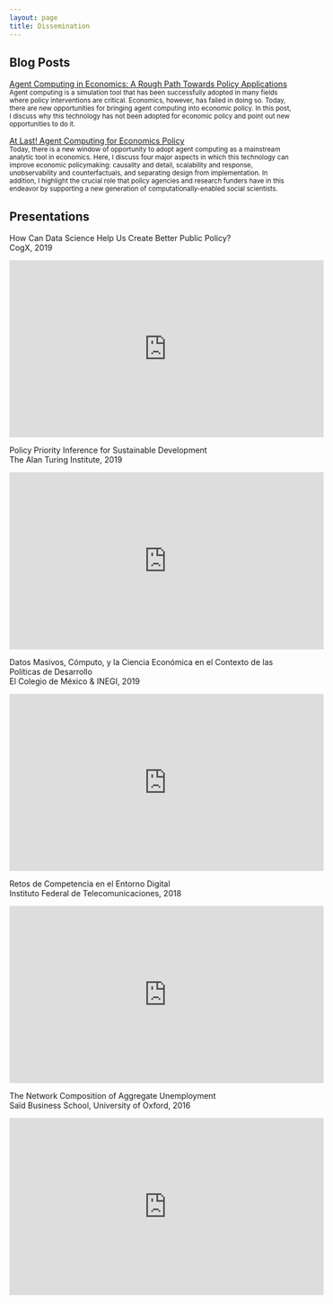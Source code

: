 ```yaml
---
layout: page
title: Dissemination
---
```


## Blog Posts

<p><a target="_blank" rel="noopener noreferrer" href="https://ocean.sagepub.com/blog/2018/8/29/agent-computing-in-economics-a-rough-path-towards-policy-applications">Agent Computing in Economics: A Rough Path Towards Policy Applications</a>
  <br/><small>Agent computing is a simulation tool that has been successfully adopted in many fields where policy interventions are critical. Economics, however, has failed in doing so. Today, there are new opportunities for bringing agent computing into economic policy. In this post, I discuss why this technology has not been adopted for economic policy and point out new opportunities to do it.</small>
</p>

<p><a target="_blank" rel="noopener noreferrer" href="https://ocean.sagepub.com/blog/2018/8/29/at-last-agent-computing-for-economics-policy">At Last! Agent Computing for Economics Policy</a>
  <br/><small>Today, there is a new window of opportunity to adopt agent computing as a mainstream analytic tool in economics. Here, I discuss four major aspects in which this technology can improve economic policymaking: causality and detail, scalability and response, unobservability and counterfactuals, and separating design from implementation. In addition, I highlight the crucial role that policy agencies and research funders have in this endeavor by supporting a new generation of computationally-enabled social scientists.</small>
</p>





## Presentations

<p>How Can Data Science Help Us Create Better Public Policy?<br/>CogX, 2019</p>
<iframe width="560" height="315" src="https://www.youtube.com/embed/RZYHbabJFbg" frameborder="0" allow="accelerometer; autoplay; encrypted-media; gyroscope; picture-in-picture" allowfullscreen></iframe>


<p>Policy Priority Inference for Sustainable Development<br/>The Alan Turing Institute, 2019</p>
<iframe width="560" height="315" src="https://www.youtube.com/embed/OVE_mjp3Fxs" frameborder="0" allow="accelerometer; autoplay; encrypted-media; gyroscope; picture-in-picture" allowfullscreen></iframe>


<p>Datos Masivos, Cómputo, y la Ciencia Económica en el Contexto de las Políticas de Desarrollo<br/>El Colegio de México & INEGI, 2019</p>
<iframe width="560" height="315" src="https://www.youtube.com/embed/nl8C5MzMmvE" frameborder="0" allow="accelerometer; autoplay; encrypted-media; gyroscope; picture-in-picture" allowfullscreen></iframe>


<p>Retos de Competencia en el Entorno Digital<br/>Instituto Federal de Telecomunicaciones, 2018</p>
<iframe width="560" height="315" src="https://www.youtube.com/embed/W8J-WwqdG9E?start=18256" frameborder="0" allow="accelerometer; autoplay; encrypted-media; gyroscope; picture-in-picture" allowfullscreen></iframe>


<p>The Network Composition of Aggregate Unemployment<br/>Saïd Business School, University of Oxford, 2016</p>
<iframe width="560" height="315" src="https://www.youtube.com/embed/tYuiBsRU1HA" frameborder="0" allow="accelerometer; autoplay; encrypted-media; gyroscope; picture-in-picture" allowfullscreen></iframe>








